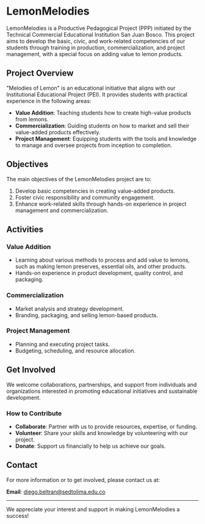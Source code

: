 # LemonMelodies

LemonMelodies is a Productive Pedagogical Project (PPP) initiated by the Technical Commercial Educational Institution San Juan Bosco. This project aims to develop the basic, civic, and work-related competencies of our students through training in production, commercialization, and project management, with a special focus on adding value to lemon products.

## Project Overview

"Melodies of Lemon" is an educational initiative that aligns with our Institutional Educational Project (PEI). It provides students with practical experience in the following areas:

- **Value Addition**: Teaching students how to create high-value products from lemons.
- **Commercialization**: Guiding students on how to market and sell their value-added products effectively.
- **Project Management**: Equipping students with the tools and knowledge to manage and oversee projects from inception to completion.

## Objectives

The main objectives of the LemonMelodies project are to:

1. Develop basic competencies in creating value-added products.
2. Foster civic responsibility and community engagement.
3. Enhance work-related skills through hands-on experience in project management and commercialization.

## Activities

### Value Addition

- Learning about various methods to process and add value to lemons, such as making lemon preserves, essential oils, and other products.
- Hands-on experience in product development, quality control, and packaging.

### Commercialization

- Market analysis and strategy development.
- Branding, packaging, and selling lemon-based products.

### Project Management

- Planning and executing project tasks.
- Budgeting, scheduling, and resource allocation.

## Get Involved

We welcome collaborations, partnerships, and support from individuals and organizations interested in promoting educational initiatives and sustainable development. 

### How to Contribute

- **Collaborate**: Partner with us to provide resources, expertise, or funding.
- **Volunteer**: Share your skills and knowledge by volunteering with our project.
- **Donate**: Support us financially to help us achieve our goals.

## Contact

For more information or to get involved, please contact us at:

**Email**: diego.beltran@sedtolima.edu.co

---

We appreciate your interest and support in making LemonMelodies a success!
